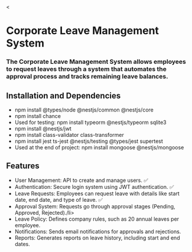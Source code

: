<!DOCTYPE html>
<html lang="pt-br">
<head>
    <meta charset="UTF-8">
    <meta name="viewport" content="width=device-width, initial-scale=1.0">
    <meta property="og:title" content="Corporate Leave Management System">
    <meta property="og:description" content="The Corporate Leave Management System allows employees to request leaves through a system that automates the approval process and tracks remaining leave balances.">
    <<meta name="image" property="og:image" content="https://raw.githubusercontent.com/joaoezx/CorporateLeaveManagementSystem/main/OIP.jpg">
    <meta property="og:url" content="https://github.com/joaoezx/CorporateLeaveManagementSystem">
</head>
<body>
  
<h1>Corporate Leave Management System</h1>

<h3>The Corporate Leave Management System allows employees to request leaves through a system that automates the approval process and tracks remaining leave balances.</h3>

<h2>Installation and Dependencies</h2>

<ul>

<li>npm install @types/node @nestjs/common @nestjs/core</li>

<li>npm install chance</li>

<li>Used for testing: npm install typeorm @nestjs/typeorm sqlite3</li>

<li>npm install @nestjs/jwt</li>

<li>npm install class-validator class-transformer</li>

<li>npm install jest ts-jest @nestjs/testing @types/jest supertest</li>

<li>Used at the end of project: npm install mongoose @nestjs/mongoose</li>

</ul>

<h2>Features</h2>

<ul>

<li>User Management: API to create and manage users. &#9989</li>

<li>Authentication: Secure login system using JWT authentication. &#9989</li>

<li>Leave Requests: Employees can request leave with details like start date, end date, and type of leave. &#9989</li>

<li>Approval System: Requests go through approval stages (Pending, Approved, Rejected)./li>

<li>Leave Policy: Defines company rules, such as 20 annual leaves per employee.</li>

<li>Notifications: Sends email notifications for approvals and rejections.</li>

<li>Reports: Generates reports on leave history, including start and end dates.</li>

</ul>
</body>
</html>

</ul>
</body>
</html>
